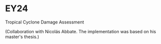 # EY24
Tropical Cyclone Damage Assessment

(Collaboration with Nicolás Abbate. The implementation was based on his master's thesis.)
